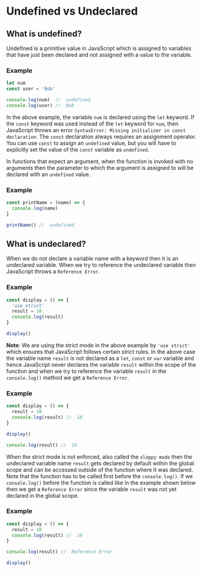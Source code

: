 # Undefined vs Undeclared

## What is undefined?

Undefined is a primitive value in JavaScript which is assigned to variables that have just been declared and not assigned with a value to the variable.

### Example

```javascript
let num
const user = 'Bob'

console.log(num)  //  undefined
console.log(user) //  Bob
```

In the above example, the variable `num` is declared using the `let` keyword. If the `const` keyword was used instead of the `let` keyword for `num`, then JavaScript throws an error `SyntaxError: Missing initializer in const declaration`. The `const` declaration always requires an assignment operator. You can use `const` to assign an `undefined` value, but you will have to explicitly set the value of the `const` variable as `undefined`. 

In functions that expect an argument, when the function is invoked with no arguments then the parameter to which the argument is assigned to will be declared with an `undefined` value.

### Example

```javascript
const printName = (name) => {
  console.log(name)
}

printName() //  undefined
```

## What is undeclared?

When we do not declare a variable name with a keyword then it is an undeclared variable. When we try to reference the undeclared variable then JavaScript throws a `Reference Error`.

### Example

```javascript
const display = () => {
  'use strict'
  result = 10
  console.log(result)
}

display()
```

**Note**: We are using the strict mode in the above example by `'use strict'` which ensures that JavaScript follows certain strict rules. In the above case the variable name `result` is not declared as a `let`, `const` or `var` variable and hence JavaScript never declares the variable `result` within the scope of the function and when we try to reference the variable `result` in the `console.log()` method we get a `Reference Error`.

### Example

```javascript
const display = () => {
  result = 10
  console.log(result) //  10
}

display()

console.log(result) //  10
```

When the strict mode is not enforced, also called the `sloppy mode` then the undeclared variable name `result` gets declared by default within the global scope and can be accessed outside of the function where it was declared. Note that the function has to be called first before the `console.log()`. If we `console.log()` before the function is called like in the example shown below then we get a `Reference Error` since the variable `result` was not yet declared in the global scope.

### Example

```javascript
const display = () => {
  result = 10
  console.log(result) //  10
}

console.log(result) //  Reference Error

display()
```